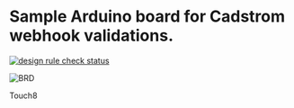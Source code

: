 # Sample Arduino board for Cadstrom webhook validations.

[![design rule check status](https://cadstrom.io/api/v1/user/Jtfinlay/project/Arduino_MEGA2560_Rev3/img/status.svg)](https://cadstrom.io/g/Jtfinlay/Arduino_MEGA2560_Rev3)

![BRD](https://cadstrom.io/api/v1/user/Jtfinlay/project/Arduino_MEGA2560_Rev3/img/file/src%2FMEGA2560_Rev3e.brd.png?ref=refs%252Fheads%252Fmaster)

Touch8

